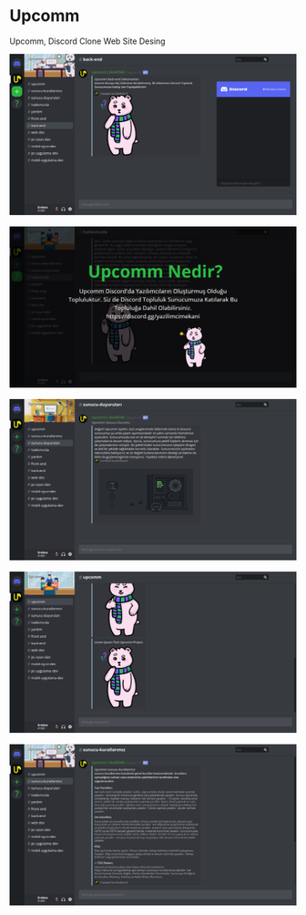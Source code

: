 # Upcomm
Upcomm, Discord Clone Web Site Desing

<div align="center">
  <a href="https://github.com/CanKayabas">
    <img src="https://github.com/CanKayabas/Upcomm/blob/main/1.png" alt="Picture" width="%100" height="%100">
  </a>
  </br>
  </br>
  <a href="https://github.com/CanKayabas">
    <img src="https://github.com/CanKayabas/Upcomm/blob/main/2.png" alt="Picture" width="%100" height="%100">
  </a>
  </br>
  </br>
    <a href="https://github.com/CanKayabas">
    <img src="https://github.com/CanKayabas/Upcomm/blob/main/3.png" alt="Picture" width="%100" height="%100">
  </a>
  </br>
  </br>
    <a href="https://github.com/CanKayabas">
    <img src="https://github.com/CanKayabas/Upcomm/blob/main/4.png" alt="Picture" width="%100" height="%100">
  </a>
  </br>
  </br>
    <a href="https://github.com/CanKayabas">
    <img src="https://github.com/CanKayabas/Upcomm/blob/main/5.png" alt="Picture" width="%100" height="%100">
  </a>
  </br>
  </br>
</div>  
